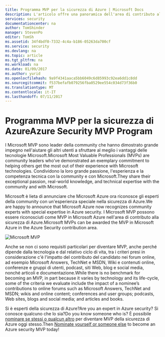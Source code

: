 ```yaml
---
title: Programma MVP per la sicurezza di Azure | Microsoft Docs
description: L'articolo offre una panoramica dell'area di contributo alla sicurezza di Azure nel programma MVP.
services: security
documentationcenter: na
author: TomShinder
manager: StevenPo
editor: TomSh
ms.assetid: 34f4bdf0-7332-4c4a-b186-05263da700cf
ms.service: security
ms.devlang: na
ms.topic: article
ms.tgt_pltfrm: na
ms.workload: na
ms.date: 01/09/2017
ms.author: yurid
ms.openlocfilehash: 9a9f4341aaca5bb6049c6d85993c92ea6dd1c8dd
ms.sourcegitcommit: f537befafb079256fba0529ee554c034d73f36b0
ms.translationtype: MT
ms.contentlocale: it-IT
ms.lasthandoff: 07/11/2017
---
```

# <a name="azure-security-mvp-program"></a><span data-ttu-id="ec839-103">Programma MVP per la sicurezza di Azure</span><span class="sxs-lookup"><span data-stu-id="ec839-103">Azure Security MVP Program</span></span>
<span data-ttu-id="ec839-104">I Microsoft MVP sono leader della community che hanno dimostrato grande impegno nell'aiutare gli altri utenti a sfruttare al meglio i vantaggi delle tecnologie Microsoft.</span><span class="sxs-lookup"><span data-stu-id="ec839-104">Microsoft Most Valuable Professionals (MVPs) are community leaders who’ve demonstrated an exemplary commitment to helping others get the most out of their experience with Microsoft technologies.</span></span> <span data-ttu-id="ec839-105">Condividono la loro grande passione, l'esperienza e la competenza tecnica con la community e con Microsoft.</span><span class="sxs-lookup"><span data-stu-id="ec839-105">They share their exceptional passion, real-world knowledge, and technical expertise with the community and with Microsoft.</span></span>

<span data-ttu-id="ec839-106">Microsoft è lieta di annunciare che Microsoft Azure ora riconosce gli esperti della community con un'esperienza speciale nella sicurezza di Azure.</span><span class="sxs-lookup"><span data-stu-id="ec839-106">We are happy to announce that Microsoft Azure now recognizes community experts with special expertise in Azure security.</span></span> <span data-ttu-id="ec839-107">I Microsoft MVP possono essere riconosciuti come MVP in Microsoft Azure nell'area di contributo alla sicurezza di Azure.</span><span class="sxs-lookup"><span data-stu-id="ec839-107">Microsoft MVPs can be awarded the MVP in Microsoft Azure in the Azure Security contribution area.</span></span>

![Microsoft MVP](./media/azure-security-mvp/azure-security-mvp-fig1.png)

<span data-ttu-id="ec839-109">Anche se non ci sono requisiti particolari per diventare MVP, anche perché dipende dalla tecnologia e dal relativo ciclo di vita, tra i criteri presi in considerazione c'è l'impatto del contributo del candidato nei forum online, ad esempio Microsoft Answers, TechNet e MSDN, Wiki e contenuti online, conferenze e gruppi di utenti, podcast, siti Web, blog e social media, nonché articoli e documentazione.</span><span class="sxs-lookup"><span data-stu-id="ec839-109">While there is no benchmark for becoming an MVP, in part because it varies by technology and its life-cycle, some of the criteria we evaluate include the impact of a nominee’s contributions to online forums such as Microsoft Answers, TechNet and MSDN; wikis and online content; conferences and user groups; podcasts, Web sites, blogs and social media; and articles and books.</span></span>

<span data-ttu-id="ec839-110">Si è esperti della sicurezza di Azure?</span><span class="sxs-lookup"><span data-stu-id="ec839-110">Are you an expert in Azure security?</span></span> <span data-ttu-id="ec839-111">Si conosce qualcuno che lo sia?</span><span class="sxs-lookup"><span data-stu-id="ec839-111">Do you know someone who is?</span></span> <span data-ttu-id="ec839-112">È possibile [nominare se stessi o qualcun altro](https://mvp.microsoft.com/Nomination/nominate-an-mvp) per diventare MVP della sicurezza di Azure oggi stesso.</span><span class="sxs-lookup"><span data-stu-id="ec839-112">Then [Nominate yourself or someone else](https://mvp.microsoft.com/Nomination/nominate-an-mvp) to become an Azure security MVP today!</span></span>
